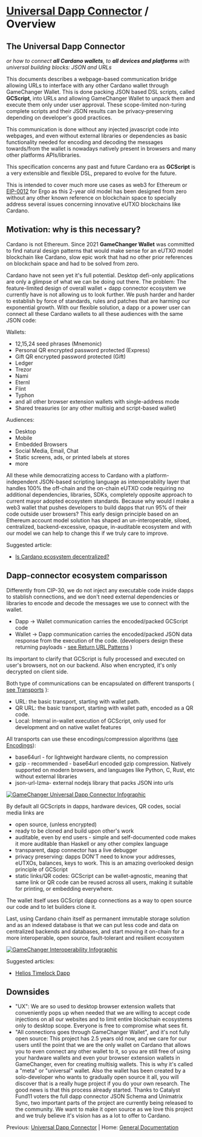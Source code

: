 # [Universal Dapp Connector](README.md) / Overview

## The Universal Dapp Connector

*or how to connect **all Cardano wallets**, to **all devices and platforms** with universal building blocks: JSON and URLs*

This documents describes a webpage-based communication bridge allowing URLs to interface with any other Cardano wallet through GameChanger Wallet. This is done packing JSON based DSL scripts, called **GCScript**, into URLs and allowing GameChanger Wallet to unpack them and execute them only under user approval. These scope-limited non-turing complete scripts and their JSON results can be privacy-preserving depending on developer's good practices. 

This communication is done without any injected javascript code into webpages, and even without external libraries or dependencies as basic functionality needed for encoding and decoding the messages towards/from the wallet is nowadays natively present in browsers and many other platforms APIs/libraries. 

This specification concerns any past and future Cardano era as **GCScript** is a very extensible and flexible DSL, prepared to evolve for the future. 

This is intended to cover much more use cases as web3 for Ethereum or [EIP-0012](https://github.com/ergoplatform/eips/pull/23) for Ergo as this 2-year old model has been designed from zero without any other known reference on blockchain space to specially address several issues concerning innovative eUTXO blockchains like Cardano.

## Motivation: why is this necessary?

Cardano is not Ethereum. Since 2021 **GameChanger Wallet** was committed to find natural design patterns that would make sense for an eUTXO model blockchain like Cardano, slow epic work that had no other prior references on blockchain space and had to be solved from zero.

Cardano have not seen yet it's full potential. Desktop defi-only applications are only a glimpse of what we can be doing out there. The problem: The feature-limited design of overall wallet + dapp connector ecosystem we currently have is not allowing us to look further. We push harder and harder to establish by force of standards, rules and patches that are harming our exponential growth. With our flexible solution, a dapp or a power user can connect all these Cardano wallets to all these audiences with the same JSON code:

Wallets:
- 12,15,24 seed phrases (Mnemonic)
- Personal QR encrypted password protected (Express)
- Gift QR encrypted password protected (Gift)
- Ledger
- Trezor
- Nami
- Eternl
- Flint
- Typhon
- and all other browser extension wallets with single-address mode
- Shared treasuries (or any other multisig and script-based wallet)

Audiences:
- Desktop
- Mobile
- Embedded Browsers
- Social Media, Email, Chat
- Static screens, ads, or printed labels at stores
- more

All these while democratizing access to Cardano with a platform-independent JSON-based scripting language as interoperability layer that handles 100% the off-chain and the on-chain eUTXO code requiring no additional dependencies, libraries, SDKs, completely opposite approach to current mayor adopted ecosystem standards. Because why would I make a web3 wallet that pushes developers to build dapps that run 95% of their code outside user browsers? This early design principle based on an Ethereum account model solution has shaped an un-interoperable, siloed, centralized, backend-excessive, opaque, in-auditable ecosystem and with our model we can help to change this if we truly care to improve.

Suggested article:
- [Is Cardano ecosystem decentralized?](https://forum.cardano.org/t/is-cardano-ecosystem-decentralized/121882)

## Dapp-connector ecosystem comparisson

Differently from CIP-30, we do not inject any executable code inside dapps to stablish connections, and we don't need external dependencies or libraries to encode and decode the messages we use to connect with the wallet.

- Dapp   -> Wallet communication carries the encoded/packed GCScript code 
- Wallet -> Dapp   communication carries the encoded/packed JSON data response from the execution of the code. (developers design these returning payloads - [see Return URL Patterns](https://beta-wallet.gamechanger.finance/doc/api/v2/api.html#returnURLPattern) )

Its important to clarify that GCScript is fully processed and executed on user's browsers, not on our backend. Also when encrypted, it's only decrypted on client side.

Both type of communications can be encapsulated on different transports ( [see Transports](https://beta-wallet.gamechanger.finance/doc/api/v2/api.html#transport) ):
- URL: the basic transport, starting with wallet path.
- QR URL: the basic transport, starting with wallet path, encoded as a QR code.
- Local: Internal in-wallet execution of GCScript, only used for development and on native wallet features

All transports can use these encodings/compression algorithms ([see Encodings](https://beta-wallet.gamechanger.finance/doc/api/v2/api.html#encoding)):
- base64url - for lightweight hardware clients, no compression
- gzip - recommended - base64url encoded gzip compression. Natively supported on modern browsers, and languages like Python, C, Rust, etc without external libraries
- json-url-lzma- external nodejs library that packs JSON into urls

[![GameChanger Universal Dapp Connector Infographic](../../img/dappConnector.png)](../../img/dappConnector.png)

By default all GCScripts in dapps, hardware devices, QR codes, social media links are
- open source, (unless encrypted)
- ready to be cloned and build upon other's work
- auditable, even by end users - simple and self-documented code makes it more auditable than Haskell or any other complex language  
- transparent, dapp connector has a live debugger 
- privacy preserving: dapps DON'T need to know your addresses, eUTXOs, balances, keys to work. This is an amazing overlooked design principle of GCScript
- static links/QR codes: GCScript can be wallet-agnostic, meaning that same link or QR code can be reused across all users, making it suitable for printing, or embedding everywhere.  

The wallet itself uses GCScript dapp connections as a way to open source our code and to let builders clone it.

Last, using Cardano chain itself as permanent immutable storage solution and as an indexed database is that we can put less code and data on centralized backends and databases, and start moving it on-chain for a more interoperable, open source, fault-tolerant and resilient ecosystem

[![GameChanger Interoperability Infographic](../../img/interop.png)](../../img/interop.png)

Suggested articles:
- [Helios Timelock Dapp](https://github.com/GameChangerFinance/cardano-gc-helios-dapp)

## Downsides

- "UX": We are so used to desktop browser extension wallets that conveniently pops up when needed that we are willing to accept code injections on all our websites and to limit entire blockchain ecosystems only to desktop scope. Everyone is free to compromise what sees fit.
- "All connections goes through GameChanger Wallet", and it's not fully open source: This project has 2.5 years old now, and we care for our users until the point that we are the only wallet on Cardano that allows you to even connect any other wallet to it, so you are still free of using your hardware wallets and even your browser extension wallets in GameChanger, even for creating multisig wallets. This is why it's called a "meta" or "universal" wallet. Also the wallet has been created by a solo-developer who wants to gradually open source it all, you will discover that is a really huge project if you do your own research. The good news is that this process already started. Thanks to Catalyst Fund11 voters the full dapp connector JSON Schema and Unimatrix Sync, two important parts of the project are currently being released to the community. We want to make it open source as we love this project and we truly believe it's vision has as a lot to offer to Cardano.


Previous: [Universal Dapp Connector](README.md) | Home: [General Documentation](../README.md)
